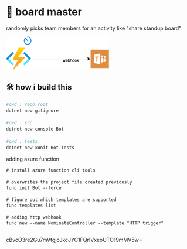 # :mage: board master

randomly picks team members for an activity like "share standup board"

![overview](.attachments/boardmaster.drawio.png)

## :hammer_and_wrench: how i build this

```bash
#cwd : repo root
dotnet new gitignore

#cwd : src
dotnet new console Bot

#cwd : tests
dotnet new xunit Bot.Tests
```

adding azure function

```
# install azure function cli tools

# overwrites the project file created previously
func init Bot --force

# figure out which templates are supported
func templates list

# adding http webhook
func new --name NominateController --template "HTTP trigger"


```

cBvcO3re2Gu7mVtgjcJkcJYC1FQrIVxeoUTO19mMV5w=
